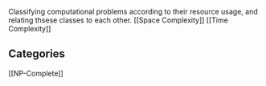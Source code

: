 Classifying computational problems according to their resource usage, and relating thsese classes to each other.
[[Space Complexity]]
[[Time Complexity]]

## Categories

[[NP-Complete]]
